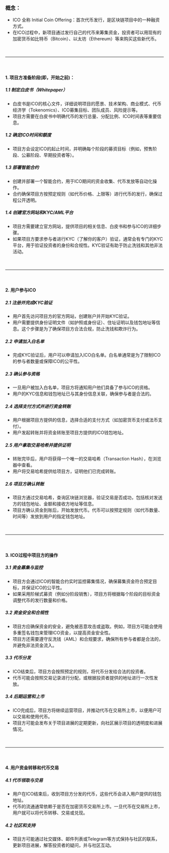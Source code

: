 ### 概念：
- ICO 全称 Initial Coin Offering：首次代币发行，是区块链项目中的一种融资方式。
- 在ICO过程中，新项目通过发行自己的代币来筹集资金，投资者可以用现有的加密货币如比特币（Bitcoin）、以太坊（Ethereum）等来购买这些新代币。

　

-------------------------------------------------------------------------------------------------------

　

#### 1. 项目方准备阶段(即，开始之前)：
##### 1.1 制定白皮书（Whitepaper）
- 白皮书是ICO的核心文件，详细说明项目的愿景、技术架构、商业模式、代币经济学（Tokenomics）、ICO募集目标、团队成员、风险提示等。
- 项目方需要在白皮书中明确代币的发行总量、分配比例、ICO时间表等重要信息。
##### 1.2 确定ICO时间和额度
- 项目方会设定ICO的起止时间，并明确每个阶段的募资目标（例如，预售阶段、公募阶段、早期投资者等）。
##### 1.3 部署智能合约
- 创建并部署一个智能合约，用于ICO期间的资金收集、代币发放等自动化操作。
- 合约确保项目方按预定规则（如代币价格、上限等）进行代币的发行，确保过程公开透明。
##### 1.4 创建官方网站和KYC/AML平台
- 项目方需要建立官方网站，提供项目的相关信息、白皮书和参与ICO的详细步骤。
- 如果项目方要求参与者进行KYC（了解你的客户）验证，通常会有专门的KYC平台，用于验证投资者的身份和合规性。KYC验证有助于防止洗钱和其他非法活动。

　

-------------------------------------------------------------------------------------------------------

　

#### 2. 用户参与ICO
##### 2.1 注册并完成KYC验证
- 用户首先访问项目方的官方网站，创建账户并开始KYC验证。
- 用户需要提供身份证明文件（如护照或身份证）、住址证明以及钱包地址等信息。这个步骤是为了确保项目方合法合规，防止洗钱和欺诈行为。
##### 2.2 申请加入白名单
- 完成KYC验证后，用户可以申请加入ICO白名单。白名单通常是为了限制ICO的参与者数量或保障ICO的公平性。
##### 2.3 确认参与资格
- 一旦用户被加入白名单，项目方将通知用户他们具备了参与ICO的资格。
- 用户的KYC信息和钱包地址已与其身份信息关联，确保参与者是合法的。
##### 2.4 选择支付方式并进行资金转账
- 用户根据项目方提供的信息，选择合适的支付方式（如加密货币支付或法币支付）。
- 用户发起转账并将资金转账至项目方提供的ICO钱包地址。
##### 2.5 用户拿取交易哈希并提供证明
- 转账完毕后，用户将获得一个唯一的交易哈希（Transaction Hash），在浏览器中查看。
- 用户将交易哈希提供给项目方，证明他们已完成转账。
##### 2.6 项目方确认转账
- 项目方通过交易哈希，查询区块链浏览器，验证交易是否成功，包括核对发送方的钱包地址、金额和接收方地址等信息。
- 项目方确认资金到账后，开始发放代币。代币可以按预定规则（如代币数量、时间等）发放到用户的指定钱包地址。

　

-------------------------------------------------------------------------------------------------------

　

#### 3. ICO过程中项目方的操作
##### 3.1 资金募集与监控
- 项目方会通过ICO的智能合约实时监控募集情况，确保募集资金符合预定目标，并保证ICO的公平性。
- 如果采用阶梯式募资（例如分阶段销售），项目方将根据每个阶段的目标资金调整代币的发行数量和价格。
##### 3.2 资金安全和合规性
- 项目方应确保资金的安全，避免被恶意攻击或盗取。例如，项目方可能会使用多重签名钱包来管理ICO资金，以提高资金安全性。
- 项目方还需要遵守反洗钱（AML）和合规要求，确保所有参与者都是合法的，并避免非法资金流入。
##### 3.3 代币分发
- ICO结束后，项目方会按照预定的规则，将代币分发给合法的投资者。
- 代币可能会按照交易记录进行分配，或根据投资者提供的地址进行一次性发放。
##### 3.4 后期运营和上市
- ICO完成后，项目方将继续运营项目，并推动代币在交易所上市，以便用户可以交易和使用代币。
- 项目方可能会发布关于项目进展的定期更新，向社区展示项目的透明度和进展情况。

　

-------------------------------------------------------------------------------------------------------

　

#### 4. 用户资金转移和代币交易
##### 4.1 代币领取与交易
- 用户在ICO结束后，收到项目方分发的代币，这些代币会进入用户提供的钱包地址。
- 代币的流通通常依赖于是否在加密货币交易所上市。一旦代币在交易所上市，用户就可以将代币转移、交易或兑现。
##### 4.2 社区和支持
- 项目方可能通过社交媒体、邮件列表或Telegram等方式保持与社区的联系，更新项目进展，解答投资者的疑问，并与社区互动。